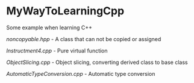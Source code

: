 # MyWayToLearningCpp
Some example when learning C++

*noncopyable.hpp* - A class that can not be copied or assigned

*Instructment4.cpp* - Pure virtual function

*ObjectSlicing.cpp* - Object slicing, converting derived class to base class

*AutomaticTypeConversion.cpp* - Automatic type conversion
